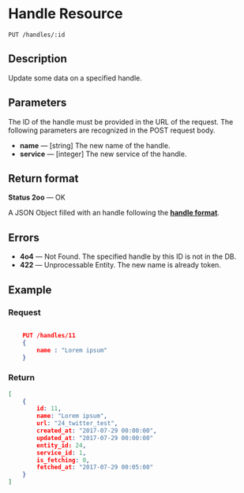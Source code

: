 # Handle Resource

    PUT /handles/:id

## Description

Update some data on a specified handle.

## Parameters

The ID of the handle must be provided in the URL of the request. The following parameters are recognized in the POST request body.

- **name** — [string] The new name of the handle.
- **service** — [integer] The new service of the handle.

## Return format

**Status 2oo** — OK

A JSON Object filled with an handle following the **[handle format][]**.

## Errors

- **4o4** — Not Found. The specified handle by this ID is not in the DB.
- **422** — Unprocessable Entity. The new name is already token.

## Example

### **Request**

``` json

    PUT /handles/11
    {
        name : "Lorem ipsum"
    }

```

### **Return**

``` json
[
    {
        id: 11,
        name: "Lorem ipsum",
        url: "24_twitter_test",
        created_at: "2017-07-29 00:00:00",
        updated_at: "2017-07-29 00:00:00"
        entity_id: 24,
        service_id: 1,
        is_fetching: 0,
        fetched_at: "2017-07-29 00:05:00"
    }
]
```

[handle format]: ../../formats.md#short-format-handle
